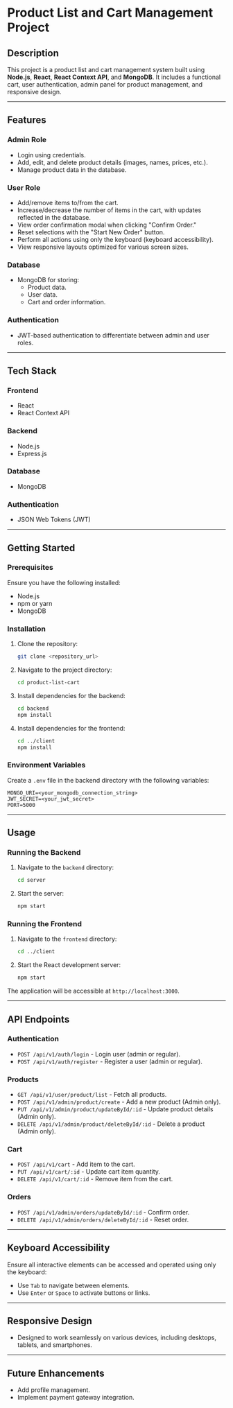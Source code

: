 # Product List and Cart Management Project

## Description
This project is a product list and cart management system built using **Node.js**, **React**, **React Context API**, and **MongoDB**. It includes a functional cart, user authentication, admin panel for product management, and responsive design.

---

## Features

### Admin Role
- Login using credentials.
- Add, edit, and delete product details (images, names, prices, etc.).
- Manage product data in the database.

### User Role
- Add/remove items to/from the cart.
- Increase/decrease the number of items in the cart, with updates reflected in the database.
- View order confirmation modal when clicking "Confirm Order."
- Reset selections with the "Start New Order" button.
- Perform all actions using only the keyboard (keyboard accessibility).
- View responsive layouts optimized for various screen sizes.

### Database
- MongoDB for storing:
  - Product data.
  - User data.
  - Cart and order information.

### Authentication
- JWT-based authentication to differentiate between admin and user roles.

---

## Tech Stack

### Frontend
- React
- React Context API

### Backend
- Node.js
- Express.js

### Database
- MongoDB

### Authentication
- JSON Web Tokens (JWT)

---

## Getting Started

### Prerequisites
Ensure you have the following installed:
- Node.js
- npm or yarn
- MongoDB

### Installation

1. Clone the repository:
   ```bash
   git clone <repository_url>
   ```

2. Navigate to the project directory:
   ```bash
   cd product-list-cart
   ```

3. Install dependencies for the backend:
   ```bash
   cd backend
   npm install
   ```

4. Install dependencies for the frontend:
   ```bash
   cd ../client
   npm install
   ```

### Environment Variables
Create a `.env` file in the backend directory with the following variables:

```
MONGO_URI=<your_mongodb_connection_string>
JWT_SECRET=<your_jwt_secret>
PORT=5000
```

---

## Usage

### Running the Backend
1. Navigate to the `backend` directory:
   ```bash
   cd server
   ```
2. Start the server:
   ```bash
   npm start
   ```

### Running the Frontend
1. Navigate to the `frontend` directory:
   ```bash
   cd ../client
   ```
2. Start the React development server:
   ```bash
   npm start
   ```

The application will be accessible at `http://localhost:3000`.

---

## API Endpoints

### Authentication
- `POST /api/v1/auth/login` - Login user (admin or regular).
- `POST /api/v1/auth/register` - Register a user (admin or regular).

### Products
- `GET /api/v1/user/product/list` - Fetch all products.
- `POST /api/v1/admin/product/create` - Add a new product (Admin only).
- `PUT /api/v1/admin/product/updateById/:id` - Update product details (Admin only).
- `DELETE /api/v1/admin/product/deleteById/:id` - Delete a product (Admin only).

### Cart
- `POST /api/v1/cart` - Add item to the cart.
- `PUT /api/v1/cart/:id` - Update cart item quantity.
- `DELETE /api/v1/cart/:id` - Remove item from the cart.

### Orders
- `POST /api/v1/admin/orders/updateById/:id` - Confirm order.
- `DELETE /api/v1/admin/orders/deleteById/:id` - Reset order.

---

## Keyboard Accessibility
Ensure all interactive elements can be accessed and operated using only the keyboard:
- Use `Tab` to navigate between elements.
- Use `Enter` or `Space` to activate buttons or links.

---

## Responsive Design
- Designed to work seamlessly on various devices, including desktops, tablets, and smartphones.

---

## Future Enhancements
- Add profile management.
- Implement payment gateway integration.
